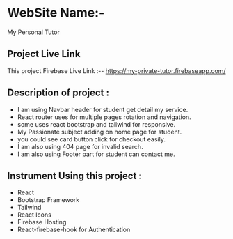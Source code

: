 # WebSite Name:-
My Personal Tutor

## Project Live Link
This project Firebase Live Link :--  https://my-private-tutor.firebaseapp.com/ 


## Description of project : 
* I am using Navbar header for student get detail my service.
* React router uses for multiple pages rotation and navigation.
* some uses react bootstrap and tailwind for responsive.
* My Passionate subject adding on home page for student.
* you could see card button click for checkout easily.
* I am also using 404 page for invalid search.
* I am also using Footer part for student can contact me.

## Instrument Using this project :
* React
* Bootstrap Framework
* Tailwind
* React Icons
* Firebase Hosting
* React-firebase-hook for Authentication

